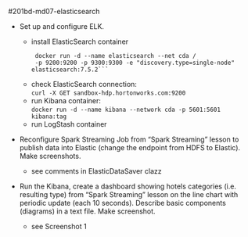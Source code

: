 #201bd-md07-elasticsearch
* Set up and configure ELK.  
  * install ElasticSearch container
    ```docker pull elasticsearch:7.5.2 && /
     docker run -d --name elasticsearch --net cda /
     -p 9200:9200 -p 9300:9300 -e "discovery.type=single-node" elasticsearch:7.5.2```  
  * check ElasticSearch connection:  
    ```curl -X GET sandbox-hdp.hortonworks.com:9200```  
  * run Kibana container:  
    ```docker run -d --name kibana --network cda -p 5601:5601 kibana:tag```  
  * run LogStash container  
 
 * Reconfigure Spark Streaming Job from “Spark Streaming” 
 lesson to publish data into Elastic (change the endpoint from HDFS to Elastic). 
 Make screenshots.   
   * see comments in ElasticDataSaver clazz  
 
 * Run the Kibana, create a dashboard showing hotels categories (i.e. resulting type) from “Spark Streaming” lesson on the line chart with periodic update (each 10 seconds). Describe basic components (diagrams) in a text file. Make screenshot.  
   * see Screenshot 1
   
  
